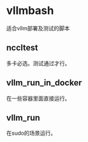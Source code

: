 # vllmbash
适合vllm部署及测试的脚本
## nccltest
多卡必选。测试通过才行。
## vllm_run_in_docker
在一些容器里面直接运行。
## vllm_run
在sudo的场景运行。
